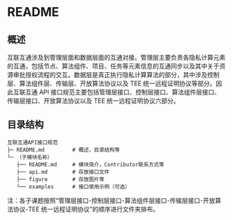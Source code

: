 # README

## 概述

互联互通涉及到管理层面和数据层面的互通对接。管理层主要负责各隐私计算元素的互通，包括节点、算法组件、项目、任务等元素信息的互通同步以及其中关于资源审批授权流程的交互。数据层是真正执行隐私计算算法的部分，其中涉及控制层、算法组件层、传输层、开放算法协议以及 TEE 统一远程证明协议等部分。因此互联互通 API 接口规范主要包括管理层接口、控制层接口、算法组件层接口、传输层接口、开放算法协议以及 TEE 统一远程证明协议六部分。

## 目录结构

```
互联互通API接口规范
├─ README.md         # 概述，目录结构等   
└─ （子模块名称）
   ├── README.md     # 模块简介，Contributor联系方式等                     
   ├── api.md        # 存放接口文件
   ├── figure        # 存放图片等 
   └── examples      # 接口使用示例（可选）
```

注：各子课题按照“管理层接口-控制层接口-算法组件层接口-传输层接口-开放算法协议-TEE 统一远程证明协议”的顺序进行文件夹排布。
